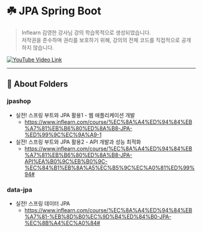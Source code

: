 # ☘️ JPA Spring Boot

> Inflearn 김영한 강사님 강의 학습목적으로 생성되었습니다.  
> 저작권을 준수하며 권리를 보호하기 위해, 강의의 전체 코드를 직접적으로 공개하지 않습니다.


[![YouTube Video Link](https://i.ytimg.com/vi/ZgtvcyH58ys/maxresdefault.jpg)](https://youtu.be/ZgtvcyH58ys)

---
## 📂 About Folders
### jpashop
- 실전! 스프링 부트와 JPA 활용1 - 웹 애플리케이션 개발
  - https://www.inflearn.com/course/%EC%8A%A4%ED%94%84%EB%A7%81%EB%B6%80%ED%8A%B8-JPA-%ED%99%9C%EC%9A%A9-1
- 실전! 스프링 부트와 JPA 활용2 - API 개발과 성능 최적화
  - https://www.inflearn.com/course/%EC%8A%A4%ED%94%84%EB%A7%81%EB%B6%80%ED%8A%B8-JPA-API%EA%B0%9C%EB%B0%9C-%EC%84%B1%EB%8A%A5%EC%B5%9C%EC%A0%81%ED%99%94#

### data-jpa
- 실전! 스프링 데이터 JPA
  - https://www.inflearn.com/course/%EC%8A%A4%ED%94%84%EB%A7%81-%EB%8D%B0%EC%9D%B4%ED%84%B0-JPA-%EC%8B%A4%EC%A0%84#
